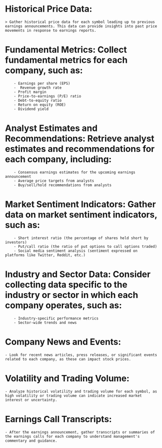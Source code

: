 # Historical Price Data:
    > Gather historical price data for each symbol leading up to previous earnings announcements. This data can provide insights into past price movements in response to earnings reports.

# Fundamental Metrics: Collect fundamental metrics for each company, such as:
        - Earnings per share (EPS)
        -  Revenue growth rate
        - Profit margin
        - Price-to-earnings (P/E) ratio
        - Debt-to-equity ratio
        - Return on equity (ROE)
        - Dividend yield

# Analyst Estimates and Recommendations: Retrieve analyst estimates and recommendations for each company, including:
        - Consensus earnings estimates for the upcoming earnings announcement
        - Average price targets from analysts
        - Buy/sell/hold recommendations from analysts

# Market Sentiment Indicators: Gather data on market sentiment indicators, such as:
        - Short interest ratio (the percentage of shares held short by investors)
        - Put/call ratio (the ratio of put options to call options traded)
        - Social media sentiment analysis (sentiment expressed on platforms like Twitter, Reddit, etc.)

# Industry and Sector Data: Consider collecting data specific to the industry or sector in which each company operates, such as:
        - Industry-specific performance metrics
        - Sector-wide trends and news

# Company News and Events:
    - Look for recent news articles, press releases, or significant events related to each company, as these can impact stock prices.

# Volatility and Trading Volume:
    - Analyze historical volatility and trading volume for each symbol, as high volatility or trading volume can indicate increased market interest or uncertainty.

# Earnings Call Transcripts:
    - After the earnings announcement, gather transcripts or summaries of the earnings calls for each company to understand management's commentary and guidance.